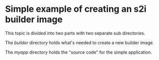 # Simple example of creating an s2i builder image

This topic is divided into two parts with two separate sub directories.

The *builder* directory holds what's needed to create a new builder image.

The *myapp* directory holds the "source code" for the simple application. 

